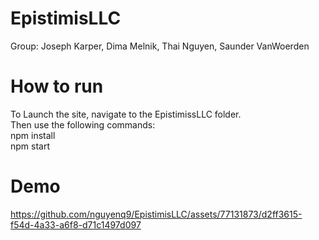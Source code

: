 # EpistimisLLC
Group: Joseph Karper, Dima Melnik, Thai Nguyen, Saunder VanWoerden

# How to run
To Launch the site, navigate to the EpistimissLLC folder.\
Then use the following commands:\
npm install\
npm start

# Demo
https://github.com/nguyenq9/EpistimisLLC/assets/77131873/d2ff3615-f54d-4a33-a6f8-d71c1497d097

